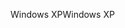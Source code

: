<span data-ttu-id="85eed-101">Windows XP</span><span class="sxs-lookup"><span data-stu-id="85eed-101">Windows XP</span></span>